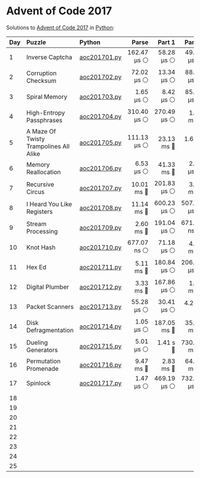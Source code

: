 # Advent of Code 2017

Solutions to [Advent of Code 2017](https://adventofcode.com/2017/) in [Python](https://www.python.org/):

| Day  | Puzzle                                 | Python                                                                 |       Parse |      Part 1 |      Part 2 |       Total |
| :--- | :------------------------------------- | :--------------------------------------------------------------------- | ----------: | ----------: | ----------: | ----------: |
| 1    | Inverse Captcha                        | [aoc201701.py](01_inverse_captcha/aoc201701.py)                        | 162.47 μs ⚪️ |  58.28 μs ⚪️ |  49.60 μs ⚪️ | 270.36 μs ⚪️ |
| 2    | Corruption Checksum                    | [aoc201702.py](02_corruption_checksum/aoc201702.py)                    |  72.02 μs ⚪️ |  13.34 μs ⚪️ |  88.11 μs ⚪️ | 173.47 μs ⚪️ |
| 3    | Spiral Memory                          | [aoc201703.py](03_spiral_memory/aoc201703.py)                          |   1.65 μs ⚪️ |   8.42 μs ⚪️ |  85.64 μs ⚪️ |  95.71 μs ⚪️ |
| 4    | High-Entropy Passphrases               | [aoc201704.py](04_high-entropy_passphrases/aoc201704.py)               | 310.40 μs ⚪️ | 270.49 μs ⚪️ |   1.55 ms 🔵 |   2.13 ms 🔵 |
| 5    | A Maze Of Twisty Trampolines All Alike | [aoc201705.py](05_a_maze_of_twisty_trampolines_all_alike/aoc201705.py) | 111.13 μs ⚪️ |  23.13 ms 🔵 |    1.65 s 🔴 |    1.67 s 🔴 |
| 6    | Memory Reallocation                    | [aoc201706.py](06_memory_reallocation/aoc201706.py)                    |   6.53 μs ⚪️ |  41.33 ms 🔵 |   2.47 μs ⚪️ |  41.34 ms 🔵 |
| 7    | Recursive Circus                       | [aoc201707.py](07_recursive_circus/aoc201707.py)                       |  10.01 ms 🔵 | 201.83 μs ⚪️ |   3.11 ms 🔵 |  13.33 ms 🔵 |
| 8    | I Heard You Like Registers             | [aoc201708.py](08_i_heard_you_like_registers/aoc201708.py)             |  11.14 ms 🔵 | 600.23 μs ⚪️ | 507.36 μs ⚪️ |  12.24 ms 🔵 |
| 9    | Stream Processing                      | [aoc201709.py](09_stream_processing/aoc201709.py)                      |   2.60 ms 🔵 | 191.04 μs ⚪️ | 671.02 ns ⚪️ |   2.79 ms 🔵 |
| 10   | Knot Hash                              | [aoc201710.py](10_knot_hash/aoc201710.py)                              | 677.07 ns ⚪️ |  71.18 μs ⚪️ |   4.46 ms 🔵 |   4.54 ms 🔵 |
| 11   | Hex Ed                                 | [aoc201711.py](11_hex_ed/aoc201711.py)                                 |   5.11 ms 🔵 | 180.84 μs ⚪️ | 206.44 μs ⚪️ |   5.50 ms 🔵 |
| 12   | Digital Plumber                        | [aoc201712.py](12_digital_plumber/aoc201712.py)                        |   3.33 ms 🔵 | 167.86 μs ⚪️ |   1.71 ms 🔵 |   5.20 ms 🔵 |
| 13   | Packet Scanners                        | [aoc201713.py](13_packet_scanners/aoc201713.py)                        |  55.28 μs ⚪️ |  30.41 μs ⚪️ |    4.22 s 🔴 |    4.22 s 🔴 |
| 14   | Disk Defragmentation                   | [aoc201714.py](14_disk_defragmentation/aoc201714.py)                   |   1.05 μs ⚪️ | 187.05 ms 🔵 |  35.67 ms 🔵 | 222.73 ms 🔵 |
| 15   | Dueling Generators                     | [aoc201715.py](15_dueling_generators/aoc201715.py)                     |   5.01 μs ⚪️ |    1.41 s 🔴 | 730.33 ms 🔵 |    2.14 s 🔴 |
| 16   | Permutation Promenade                  | [aoc201716.py](16_permutation_promenade/aoc201716.py)                  |   9.47 ms 🔵 |   2.83 ms 🔵 |  64.00 ms 🔵 |  76.30 ms 🔵 |
| 17   | Spinlock                               | [aoc201717.py](17_spinlock/aoc201717.py)                               |   1.47 μs ⚪️ | 469.19 μs ⚪️ | 732.02 μs ⚪️ |   1.20 ms 🔵 |
| 18   |                                        |                                                                        |             |             |             |             |
| 19   |                                        |                                                                        |             |             |             |             |
| 20   |                                        |                                                                        |             |             |             |             |
| 21   |                                        |                                                                        |             |             |             |             |
| 22   |                                        |                                                                        |             |             |             |             |
| 23   |                                        |                                                                        |             |             |             |             |
| 24   |                                        |                                                                        |             |             |             |             |
| 25   |                                        |                                                                        |             |             |             |             |
